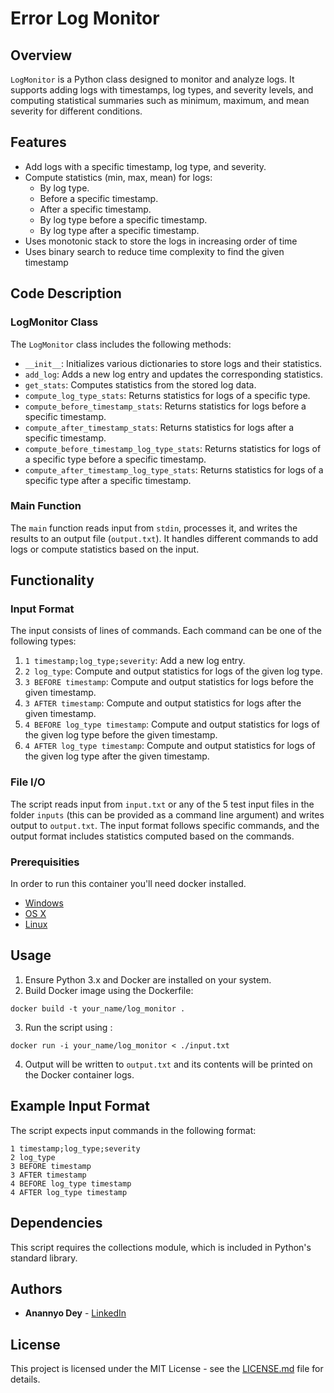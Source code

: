 # Error Log Monitor

## Overview

`LogMonitor` is a Python class designed to monitor and analyze logs. It supports adding logs with timestamps, log types, and severity levels, and computing statistical summaries such as minimum, maximum, and mean severity for different conditions.

## Features

- Add logs with a specific timestamp, log type, and severity.
- Compute statistics (min, max, mean) for logs:
  - By log type.
  - Before a specific timestamp.
  - After a specific timestamp.
  - By log type before a specific timestamp.
  - By log type after a specific timestamp.
- Uses monotonic stack to store the logs in increasing order of time
- Uses binary search to reduce time complexity to find the given timestamp

## Code Description

### LogMonitor Class

The `LogMonitor` class includes the following methods:

- `__init__`: Initializes various dictionaries to store logs and their statistics.
- `add_log`: Adds a new log entry and updates the corresponding statistics.
- `get_stats`: Computes statistics from the stored log data.
- `compute_log_type_stats`: Returns statistics for logs of a specific type.
- `compute_before_timestamp_stats`: Returns statistics for logs before a specific timestamp.
- `compute_after_timestamp_stats`: Returns statistics for logs after a specific timestamp.
- `compute_before_timestamp_log_type_stats`: Returns statistics for logs of a specific type before a specific timestamp.
- `compute_after_timestamp_log_type_stats`: Returns statistics for logs of a specific type after a specific timestamp.

### Main Function

The `main` function reads input from `stdin`, processes it, and writes the results to an output file (`output.txt`). It handles different commands to add logs or compute statistics based on the input.

## Functionality

### Input Format

The input consists of lines of commands. Each command can be one of the following types:

1. `1 timestamp;log_type;severity`: Add a new log entry.
2. `2 log_type`: Compute and output statistics for logs of the given log type.
3. `3 BEFORE timestamp`: Compute and output statistics for logs before the given timestamp.
4. `3 AFTER timestamp`: Compute and output statistics for logs after the given timestamp.
5. `4 BEFORE log_type timestamp`: Compute and output statistics for logs of the given log type before the given timestamp.
6. `4 AFTER log_type timestamp`: Compute and output statistics for logs of the given log type after the given timestamp.


### File I/O

The script reads input from `input.txt` or any of the 5 test input files in the folder `inputs` (this can be provided as a command line argument) and writes output to `output.txt`. The input format follows specific commands, and the output format includes statistics computed based on the commands.

### Prerequisities


In order to run this container you'll need docker installed.

* [Windows](https://docs.docker.com/windows/started)
* [OS X](https://docs.docker.com/mac/started/)
* [Linux](https://docs.docker.com/linux/started/)


## Usage

1. Ensure Python 3.x and Docker are installed on your system.
2. Build Docker image using the Dockerfile:
  ```shell
  docker build -t your_name/log_monitor .
  ```
3. Run the script using :
  ```shell
  docker run -i your_name/log_monitor < ./input.txt
  ```
4. Output will be written to `output.txt` and its contents will be printed on the Docker container logs.

## Example Input Format

The script expects input commands in the following format:
```
1 timestamp;log_type;severity
2 log_type
3 BEFORE timestamp
3 AFTER timestamp
4 BEFORE log_type timestamp
4 AFTER log_type timestamp
```

## Dependencies

This script requires the collections module, which is included in Python's standard library.

## Authors

* **Anannyo Dey** - [LinkedIn](https://www.linkedin.com/in/anannyo-dey-201b97200/)

## License

This project is licensed under the MIT License - see the [LICENSE.md](LICENSE) file for details.
